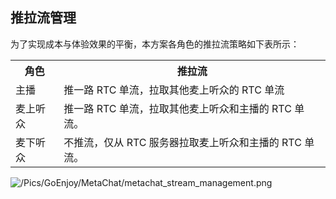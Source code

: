 ## 推拉流管理

为了实现成本与体验效果的平衡，本方案各角色的推拉流策略如下表所示：

<table>
  <colgroup>
    <col>
    <col>
  </colgroup>
<tbody><tr>
<th>角色</th>
<th>推拉流</th>
</tr>
<tr>
<td>主播</td>
<td>推一路 RTC 单流，拉取其他麦上听众的 RTC 单流</td>
</tr>
<tr>
<td>麦上听众</td>
<td>推一路 RTC 单流，拉取其他麦上听众和主播的 RTC 单流。</td>
</tr>
<tr>
<td>麦下听众</td>
<td>不推流，仅从 RTC 服务器拉取麦上听众和主播的 RTC 单流。</td>
</tr>
</tbody></table>

![/Pics/GoEnjoy/MetaChat/metachat_stream_management.png](http://doc.oa.zego.im/Pics/GoEnjoy/MetaChat/metachat_stream_management.png)





